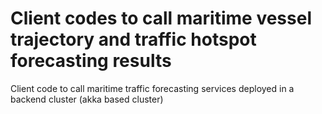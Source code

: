 # Client codes to call maritime vessel trajectory and traffic hotspot forecasting results
Client code to call maritime traffic forecasting services deployed in a backend cluster (akka based cluster)
